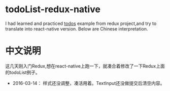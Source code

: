 todoList-redux-native
=====================

I had learned and practiced [todos](https://github.com/reactjs/redux/tree/master/examples/todos) example from redux project,and try to translate into react-native version.
Below are Chinese interpretation.

# 中文说明

这几天刚入门Redux,想在react-native上跑一下，就凑合着修改了一下Redux上面的todoList例子。

* 2016-03-14： 样式还没调整，凑活用着。TextInput还没做提交后清空内容。



